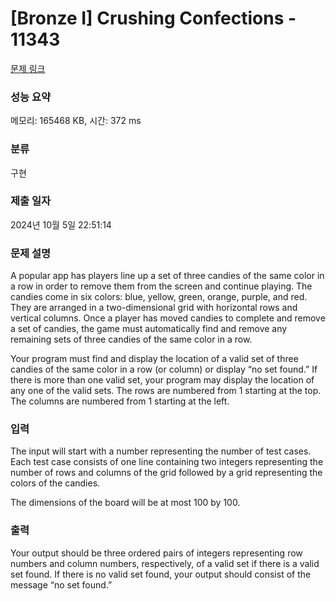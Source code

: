 # [Bronze I] Crushing Confections - 11343 

[문제 링크](https://www.acmicpc.net/problem/11343) 

### 성능 요약

메모리: 165468 KB, 시간: 372 ms

### 분류

구현

### 제출 일자

2024년 10월 5일 22:51:14

### 문제 설명

<p>A popular app has players line up a set of three candies of the same color in a row in order to remove them from the screen and continue playing. The candies come in six colors: blue, yellow, green, orange, purple, and red. They are arranged in a two-dimensional grid with horizontal rows and vertical columns. Once a player has moved candies to complete and remove a set of candies, the game must automatically find and remove any remaining sets of three candies of the same color in a row.</p>

<p>Your program must find and display the location of a valid set of three candies of the same color in a row (or column) or display “no set found.” If there is more than one valid set, your program may display the location of any one of the valid sets. The rows are numbered from 1 starting at the top. The columns are numbered from 1 starting at the left.</p>

### 입력 

 <p>The input will start with a number representing the number of test cases. Each test case consists of one line containing two integers representing the number of rows and columns of the grid followed by a grid representing the colors of the candies.</p>

<p>The dimensions of the board will be at most 100 by 100.</p>

### 출력 

 <p>Your output should be three ordered pairs of integers representing row numbers and column numbers, respectively, of a valid set if there is a valid set found. If there is no valid set found, your output should consist of the message “no set found.”</p>

